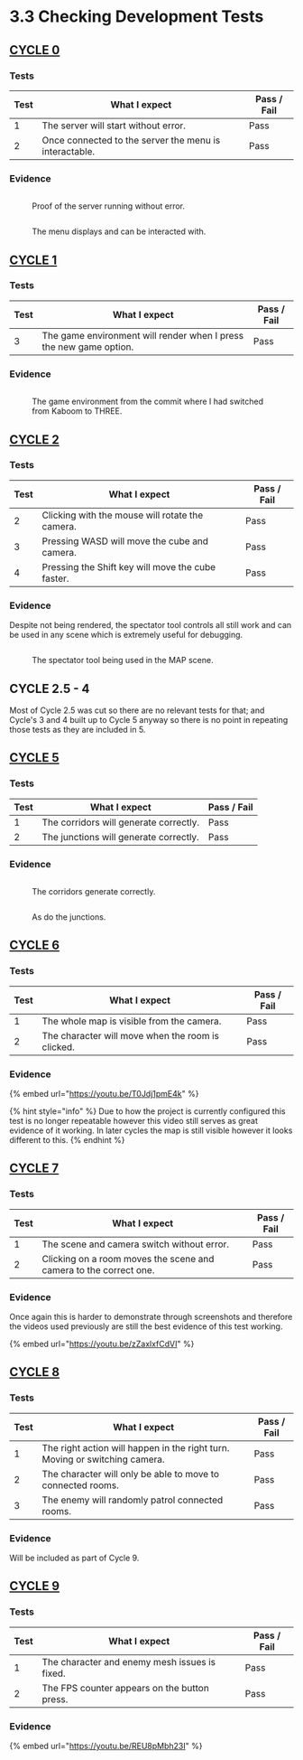 # 3.3 Checking Development Tests

## [CYCLE 0](../2-design-and-development/cycle-1.md)

### Tests

| Test | What I expect                                          | Pass / Fail |
| ---- | ------------------------------------------------------ | ----------- |
| 1    | The server will start without error.                   | Pass        |
| 2    | Once connected to the server the menu is interactable. | Pass        |

### Evidence

<figure><img src="../.gitbook/assets/image (14).png" alt=""><figcaption><p>Proof of the server running without error.</p></figcaption></figure>

<figure><img src="../.gitbook/assets/image (5).png" alt=""><figcaption><p>The menu displays and can be interacted with.</p></figcaption></figure>

## [CYCLE 1](../design-and-development/cycle-1-migration-to-three.md)

### Tests

| Test | What I expect                                                      | Pass / Fail |
| ---- | ------------------------------------------------------------------ | ----------- |
| 3    | The game environment will render when I press the new game option. | Pass        |

### Evidence

<figure><img src="../.gitbook/assets/image (1).png" alt=""><figcaption><p>The game environment from the commit where I had switched from Kaboom to THREE.</p></figcaption></figure>

## [CYCLE 2](../design-and-development/cycle-2-spectator-tool.md)

### Tests

| Test | What I expect                                     | Pass / Fail |
| ---- | ------------------------------------------------- | ----------- |
| 2    | Clicking with the mouse will rotate the camera.   | Pass        |
| 3    | Pressing WASD will move the cube and camera.      | Pass        |
| 4    | Pressing the Shift key will move the cube faster. | Pass        |

### Evidence

Despite not being rendered, the spectator tool controls all still work and can be used in any scene which is extremely useful for debugging.

<figure><img src="../.gitbook/assets/image (6).png" alt=""><figcaption><p>The spectator tool being used in the MAP scene.</p></figcaption></figure>

## CYCLE 2.5 - 4

Most of Cycle 2.5 was cut so there are no relevant tests for that; and Cycle's 3 and 4 built up to Cycle 5 anyway so there is no point in repeating those tests as they are included in 5.

## [CYCLE 5](../design-and-development/cycle-5-room-generation-v3.md)

### Tests

| Test | What I expect                          | Pass / Fail |
| ---- | -------------------------------------- | ----------- |
| 1    | The corridors will generate correctly. | Pass        |
| 2    | The junctions will generate correctly. | Pass        |

### Evidence

<figure><img src="../.gitbook/assets/image (3) (3).png" alt=""><figcaption><p>The corridors generate correctly.</p></figcaption></figure>

<figure><img src="../.gitbook/assets/image (2).png" alt=""><figcaption><p>As do the junctions.</p></figcaption></figure>

## [CYCLE 6](../design-and-development/cycle-6-character-handler-v1.md)

### Tests

| Test | What I expect                                     | Pass / Fail |
| ---- | ------------------------------------------------- | ----------- |
| 1    | The whole map is visible from the camera.         | Pass        |
| 2    | The character will move when the room is clicked. | Pass        |

### Evidence

{% embed url="https://youtu.be/T0Jdj1pmE4k" %}

{% hint style="info" %}
Due to how the project is currently configured this test is no longer repeatable however this video still serves as great evidence of it working. In later cycles the map is still visible however it looks different to this.
{% endhint %}

## [CYCLE 7](../design-and-development/cycle-7-separate-screens.md)

### Tests

| Test | What I expect                                                     | Pass / Fail |
| ---- | ----------------------------------------------------------------- | ----------- |
| 1    | The scene and camera switch without error.                        | Pass        |
| 2    | Clicking on a room moves the scene and camera to the correct one. | Pass        |

### Evidence

Once again this is harder to demonstrate through screenshots and therefore the videos used previously are still the best evidence of this test working.

{% embed url="https://youtu.be/zZaxlxfCdVI" %}

## [CYCLE 8](../design-and-development/cycle-8-game-logic.md)

### Tests

| Test | What I expect                                                               | Pass / Fail |
| ---- | --------------------------------------------------------------------------- | ----------- |
| 1    | The right action will happen in the right turn. Moving or switching camera. | Pass        |
| 2    | The character will only be able to move to connected rooms.                 | Pass        |
| 3    | The enemy will randomly patrol connected rooms.                             | Pass        |

### Evidence

Will be included as part of Cycle 9.

## [CYCLE 9](../design-and-development/cycle-9-final-patch.md)

### Tests

| Test | What I expect                                 | Pass / Fail |
| ---- | --------------------------------------------- | ----------- |
| 1    | The character and enemy mesh issues is fixed. | Pass        |
| 2    | The FPS counter appears on the button press.  | Pass        |

### Evidence

{% embed url="https://youtu.be/REU8pMbh23I" %}
